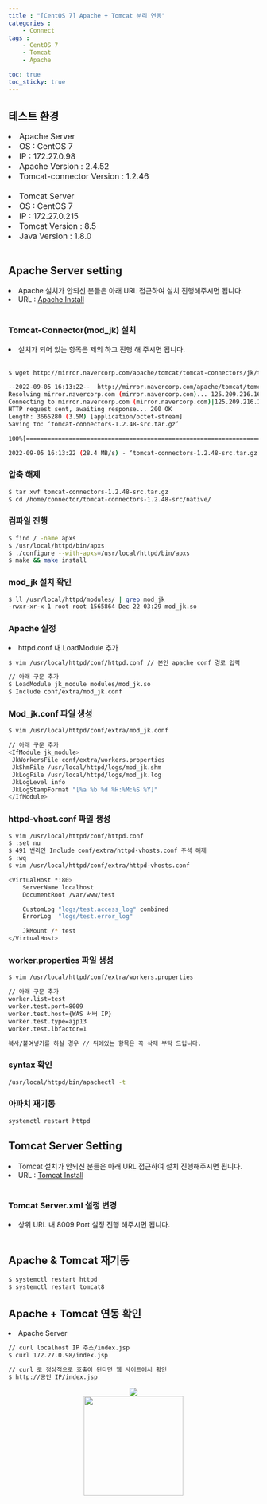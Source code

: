 ```yaml
---
title : "[CentOS 7] Apache + Tomcat 분리 연동"
categories : 
    - Connect
tags :
    - CentOS 7
    - Tomcat
    - Apache

toc: true
toc_sticky: true
---
```


## 테스트 환경
<div style="font-size:16px;">
<li> Apache Server </li>
<li> OS : CentOS 7 </li>
<li> IP : 172.27.0.98 </li>
<li> Apache Version : 2.4.52 </li>
<li> Tomcat-connector Version : 1.2.46 </li>
<br>
<li> Tomcat Server </li>
<li> OS : CentOS 7 </li>
<li> IP : 172.27.0.215 </li>
<li> Tomcat Version : 8.5 </li>
<li> Java Version : 1.8.0 </li>
</div>
<br>

## Apache Server setting
<li> Apache 설치가 안되신 분들은 아래 URL 접근하여 설치 진행해주시면 됩니다.</li>
<li> URL : <a href="https://hyundo0630.github.io/apache/CentOS-7-Apache-Install/"> Apache Install </a></li>
<br>

### Tomcat-Connector(mod_jk) 설치

<li> 설치가 되어 있는 항목은 제외 하고 진행 해 주시면 됩니다. </li>

<br>

```bash
$ wget http://mirror.navercorp.com/apache/tomcat/tomcat-connectors/jk/tomcat-connectors-1.2.48-src.tar.gz

--2022-09-05 16:13:22--  http://mirror.navercorp.com/apache/tomcat/tomcat-connectors/jk/tomcat-connectors-1.2.48-src.tar.gz
Resolving mirror.navercorp.com (mirror.navercorp.com)... 125.209.216.167
Connecting to mirror.navercorp.com (mirror.navercorp.com)|125.209.216.167|:80... connected.
HTTP request sent, awaiting response... 200 OK
Length: 3665280 (3.5M) [application/octet-stream]
Saving to: ‘tomcat-connectors-1.2.48-src.tar.gz’

100%[==========================================================================================================>] 3,665,280   --.-K/s   in 0.1s    

2022-09-05 16:13:22 (28.4 MB/s) - ‘tomcat-connectors-1.2.48-src.tar.gz’ saved [3665280/3665280]
```

### 압축 해제
```bash
$ tar xvf tomcat-connectors-1.2.48-src.tar.gz
$ cd /home/connector/tomcat-connectors-1.2.48-src/native/
```

### 컴파일 진행
```bash
$ find / -name apxs
$ /usr/local/httpd/bin/apxs
$ ./configure --with-apxs=/usr/local/httpd/bin/apxs
$ make && make install
```

### mod_jk 설치 확인
```bash
$ ll /usr/local/httpd/modules/ | grep mod_jk
-rwxr-xr-x 1 root root 1565864 Dec 22 03:29 mod_jk.so
```

### Apache 설정
<li> httpd.conf 내 LoadModule 추가 </li>

```bash
$ vim /usr/local/httpd/conf/httpd.conf // 본인 apache conf 경로 입력
```

```bash
// 아래 구문 추가
$ LoadModule jk_module modules/mod_jk.so
$ Include conf/extra/mod_jk.conf
```

### Mod_jk.conf 파일 생성
```bash
$ vim /usr/local/httpd/conf/extra/mod_jk.conf
```
```bash
// 아래 구문 추가
<IfModule jk_module>
 JkWorkersFile conf/extra/workers.properties
 JkShmFile /usr/local/httpd/logs/mod_jk.shm
 JkLogFile /usr/local/httpd/logs/mod_jk.log
 JkLogLevel info
 JkLogStampFormat "[%a %b %d %H:%M:%S %Y]"
</IfModule>
```
### httpd-vhost.conf 파일 생성
```bash
$ vim /usr/local/httpd/conf/httpd.conf
$ :set nu
$ 491 번라인 Include conf/extra/httpd-vhosts.conf 주석 해제
$ :wq
$ vim /usr/local/httpd/conf/extra/httpd-vhosts.conf
```
```bash
<VirtualHost *:80>
    ServerName localhost
    DocumentRoot /var/www/test

    CustomLog "logs/test.access_log" combined
    ErrorLog  "logs/test.error_log"

    JkMount /* test
</VirtualHost>
```

### worker.properties 파일 생성

```bash
$ vim /usr/local/httpd/conf/extra/workers.properties
```
```bash
// 아래 구문 추가
worker.list=test
worker.test.port=8009
worker.test.host={WAS 서버 IP}
worker.test.type=ajp13
worker.test.lbfactor=1

복사/붙여넣기를 하실 경우 // 뒤에있는 항목은 꼭 삭제 부탁 드립니다.
```
### syntax 확인
```bash
/usr/local/httpd/bin/apachectl -t
```

### 아파치 재기동
```bash
systemctl restart httpd
```

## Tomcat Server Setting
<li> Tomcat 설치가 안되신 분들은 아래 URL 접근하여 설치 진행해주시면 됩니다.</li>
<li> URL : <a href="https://hyundo0630.github.io/install/CentOS-7-Tomcat-9.0.70-Install/"> Tomcat Install </a></li>
<br>

### Tomcat Server.xml 설정 변경
<li> 상위 URL 내 8009 Port 설정 진행 해주시면 됩니다. </li>
<br>

## Apache & Tomcat 재기동
```bash
$ systemctl restart httpd
$ systemctl restart tomcat8
```

## Apache + Tomcat 연동 확인
<li> Apache Server </li>

```bash
// curl localhost IP 주소/index.jsp
$ curl 172.27.0.98/index.jsp

// curl 로 정상적으로 호출이 된다면 웹 사이트에서 확인
$ http://공인 IP/index.jsp
```

<div style="text-align:center;">
<img src="https://github.com/hyundo0630/hyundo0630.github.io/blob/main/images/Apache%20+%20Tomcat%20%EA%B4%80%EB%A0%A8/20230114_160730.png?raw=true">
</div>

<div style="text-align:center;">
<img src="https://github.com/hyundo0630/hyundo0630.github.io/blob/main/images/%EA%B0%90%EC%82%AC%ED%95%A9%EB%8B%88%EB%8B%A4.gif?raw=true" width="200" height="200">
</div>
